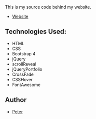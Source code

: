 This is my source code behind my website.
+ [Website](https://ptpeck357.github.io/peterpeck/)

## Technologies Used:
* HTML
* CSS
* Bootstrap 4
* jQuery
* scrollReveal
* jQueryPortfolio
* CrossFade
* CSSHover
* FontAwesome

## Author
+ [Peter](https://github.com/ptpeck357)


